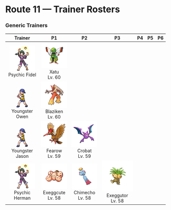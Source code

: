 # Route 11 — Trainer Rosters

### Generic Trainers

| Trainer | P1 | P2 | P3 | P4 | P5 | P6 |
|:-------:|:--:|:--:|:--:|:--:|:--:|:--:|
| ![Psychic Fidel](../../assets/trainers/psychic.png "Psychic Fidel")<br>Psychic Fidel | ![Xatu](../../assets/sprites/xatu/front.gif "Xatu: In South America, it is said that its right eye sees the future and its left eye views the past.")<br>Xatu<br>Lv. 60 |
| ![Youngster Owen](../../assets/trainers/youngster.png "Youngster Owen")<br>Youngster Owen | ![Blaziken](../../assets/sprites/blaziken/front.gif "Blaziken: It can clear a 30-story building in a leap. Its fiery punches scorch its foes.")<br>Blaziken<br>Lv. 60 |
| ![Youngster Jason](../../assets/trainers/youngster.png "Youngster Jason")<br>Youngster Jason | ![Fearow](../../assets/sprites/fearow/front.gif "Fearow: It cleverly uses its thin, long beak to pluck and eat small insects that hide under the ground.")<br>Fearow<br>Lv. 59 | ![Crobat](../../assets/sprites/crobat/front.gif "Crobat: The development of wings on its legs enables it to fly fast but also makes it tough to stop and rest.")<br>Crobat<br>Lv. 59 |
| ![Psychic Herman](../../assets/trainers/psychic.png "Psychic Herman")<br>Psychic Herman | ![Exeggcute](../../assets/sprites/exeggcute/front.gif "Exeggcute: Using telepathy only they can employ, they always form a cluster of six EXEGGCUTE.")<br>Exeggcute<br>Lv. 58 | ![Chimecho](../../assets/sprites/chimecho/front.gif "Chimecho: It uses the sucker on its head to hang from a tree or from eaves. It can produce seven different tones.")<br>Chimecho<br>Lv. 58 | ![Exeggutor](../../assets/sprites/exeggutor/front.gif "Exeggutor: If a head drops off, it emits a telepathic call in search of others to form an EXEGGCUTE cluster.")<br>Exeggutor<br>Lv. 58 |

